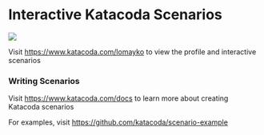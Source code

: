 # Interactive Katacoda Scenarios

[![](http://shields.katacoda.com/katacoda/lomayko/count.svg)](https://www.katacoda.com/lomayko "Get your profile on Katacoda.com")

Visit https://www.katacoda.com/lomayko to view the profile and interactive scenarios

### Writing Scenarios
Visit https://www.katacoda.com/docs to learn more about creating Katacoda scenarios

For examples, visit https://github.com/katacoda/scenario-example
